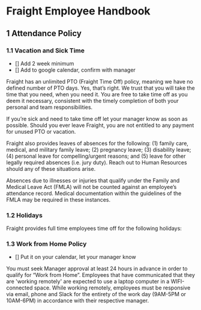 # Fraight Employee Handbook

## 1  Attendance Policy


### 1.1 Vacation and Sick Time

- [] Add 2 week minimum
- [] Add to google calendar, confirm with manager

Fraight has an unlimited PTO (Fraight Time Off) policy, meaning we have no defined number of PTO days. Yes, that’s right. We trust that you will take the time that you need, when you need it. You are free to take time off as you deem it necessary, consistent with the timely completion of both your personal and team responsibilities.

If you’re sick and need to take time off let your manager know as soon as possible.  Should you ever leave Fraight, you are not entitled to any payment for unused PTO or vacation.

Fraight also provides leaves of absences for the following: (1) family care, medical, and military family leave; (2) pregnancy leave; (3) disability leave; (4) personal leave for compelling/urgent reasons; and (5) leave for other legally required absences (i.e. jury duty). Reach out to Human Resources should any of these situations arise.

Absences due to illnesses or injuries that qualify under the Family and Medical Leave Act (FMLA) will not be counted against an employee’s attendance record. Medical documentation within the guidelines of the FMLA may be required in these instances.


### 1.2 Holidays

<!-- We value time with your familial obligations TK TK TK TK  -->

Fraight provides full time employees time off for the following holidays:

<!-- MLK Day, Presidents day, Memorial Day, Independence Day, Labor Day, Columbus Day, Veterans Day, Thanksgiving, The day after Thanksgiving, Christmas Eve, Christmas Day , New Years Eve, and New Years Day.

Additional holidays may be added at company discretion. -->

### 1.3 Work from Home Policy

- [] Put it on your calendar, let your manager know

<!-- The following might be too rigid -->

You must seek Manager approval at least 24 hours in advance in order to qualify for “Work from Home”. Employees that have communicated that they are 'working remotely' are expected to use a laptop computer in a WIFI-connected space. While working remotely, employees must be responsive via email, phone and Slack for the entirety of the work day (9AM-5PM or 10AM-6PM) in accordance with their respective manager.
